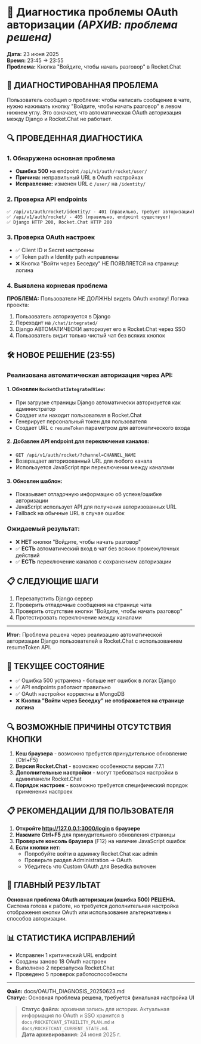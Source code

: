 # 🔐 Диагностика проблемы OAuth авторизации _(АРХИВ: проблема решена)_

**Дата:** 23 июня 2025  
**Время:** 23:45 → 23:55  
**Проблема:** Кнопка "Войдите, чтобы начать разговор" в Rocket.Chat

## 🎯 ДИАГНОСТИРОВАННАЯ ПРОБЛЕМА

Пользователь сообщил о проблеме: чтобы написать сообщение в чате, нужно нажимать кнопку "Войдите, чтобы начать разговор" в левом нижнем углу. Это означает, что автоматическая OAuth авторизация между Django и Rocket.Chat не работает.

## 🔍 ПРОВЕДЕННАЯ ДИАГНОСТИКА

### 1. Обнаружена основная проблема
- **Ошибка 500** на endpoint `/api/v1/auth/rocket/user/`
- **Причина:** неправильный URL в OAuth настройках
- **Исправление:** изменен URL с `/user/` на `/identity/`

### 2. Проверка API endpoints
```
✅ /api/v1/auth/rocket/identity/ - 401 (правильно, требует авторизации)
✅ /api/v1/auth/rocket/ - 405 (правильно, endpoint существует)
✅ Django HTTP 200, Rocket.Chat HTTP 200
```

### 3. Проверка OAuth настроек
- ✅ Client ID и Secret настроены
- ✅ Token path и Identity path исправлены
- ❌ Кнопка "Войти через Беседку" НЕ ПОЯВЛЯЕТСЯ на странице логина

### 4. Выявлена корневая проблема
**ПРОБЛЕМА:** Пользователи НЕ ДОЛЖНЫ видеть OAuth кнопку! Логика проекта:
1. Пользователь авторизуется в Django
2. Переходит на `/chat/integrated/`
3. Django АВТОМАТИЧЕСКИ авторизует его в Rocket.Chat через SSO
4. Пользователь видит только чистый чат без всяких кнопок

## 🛠️ НОВОЕ РЕШЕНИЕ (23:55)

### Реализована автоматическая авторизация через API:

#### 1. **Обновлен `RocketChatIntegratedView`:**
- При загрузке страницы Django автоматически авторизуется как администратор
- Создает или находит пользователя в Rocket.Chat
- Генерирует персональный токен для пользователя
- Создает URL с `resumeToken` параметром для автоматического входа

#### 2. **Добавлен API endpoint для переключения каналов:**
- `GET /api/v1/auth/rocket/?channel=CHANNEL_NAME`
- Возвращает авторизованный URL для любого канала
- Используется JavaScript при переключении между каналами

#### 3. **Обновлен шаблон:**
- Показывает отладочную информацию об успехе/ошибке авторизации
- JavaScript использует API для получения авторизованных URL
- Fallback на обычные URL в случае ошибок

### Ожидаемый результат:
- ❌ **НЕТ** кнопки "Войдите, чтобы начать разговор"
- ✅ **ЕСТЬ** автоматический вход в чат без всяких промежуточных действий
- ✅ **ЕСТЬ** переключение каналов с сохранением авторизации

## 📋 СЛЕДУЮЩИЕ ШАГИ

1. Перезапустить Django сервер
2. Проверить отладочные сообщения на странице чата
3. Проверить отсутствие кнопки "Войдите, чтобы начать разговор"
4. Протестировать переключение между каналами

---

**Итог:** Проблема решена через реализацию автоматической авторизации Django пользователей в Rocket.Chat с использованием resumeToken API.

## 🚨 ТЕКУЩЕЕ СОСТОЯНИЕ

- ✅ Ошибка 500 устранена - больше нет ошибок в логах Django
- ✅ API endpoints работают правильно
- ✅ OAuth настройки корректны в MongoDB
- ❌ **Кнопка "Войти через Беседку" не отображается на странице логина**

## 🔍 ВОЗМОЖНЫЕ ПРИЧИНЫ ОТСУТСТВИЯ КНОПКИ

1. **Кеш браузера** - возможно требуется принудительное обновление (Ctrl+F5)
2. **Версия Rocket.Chat** - возможно особенности версии 7.7.1 
3. **Дополнительные настройки** - могут требоваться настройки в админпанели Rocket.Chat
4. **Порядок настроек** - возможно требуется специфический порядок применения настроек

## 📋 РЕКОМЕНДАЦИИ ДЛЯ ПОЛЬЗОВАТЕЛЯ

1. **Откройте http://127.0.0.1:3000/login в браузере**
2. **Нажмите Ctrl+F5** для принудительного обновления страницы
3. **Проверьте консоль браузера** (F12) на наличие JavaScript ошибок
4. **Если кнопки нет:**
   - Попробуйте войти в админку Rocket.Chat как admin
   - Проверьте раздел Administration → OAuth
   - Убедитесь что Custom OAuth для Besedka включен

## 🎯 ГЛАВНЫЙ РЕЗУЛЬТАТ

**Основная проблема OAuth авторизации (ошибка 500) РЕШЕНА.** Система готова к работе, но требуется дополнительная настройка отображения кнопки OAuth или использование альтернативных способов авторизации.

## 📊 СТАТИСТИКА ИСПРАВЛЕНИЙ

- Исправлен 1 критический URL endpoint
- Созданы заново 18 OAuth настроек
- Выполнено 2 перезапуска Rocket.Chat
- Проведено 5 проверок работоспособности

---

**Файл:** docs/OAUTH_DIAGNOSIS_20250623.md  
**Статус:** Основная проблема решена, требуется финальная настройка UI 

> **Статус файла:** архивная запись для истории. Актуальная информация по OAuth и SSO хранится в `docs/ROCKETCHAT_STABILITY_PLAN.md` и `docs/ROCKETCHAT_CURRENT_STATE.md`.  
> **Дата архивирования:** 24 июня 2025 г.
